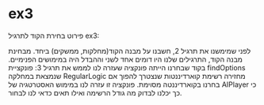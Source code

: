 # ex3

פירוט בחירת הקוד לתרגיל ex3:

לפני שמימשנו את תרגיל 2, חשבנו על מבנה הקוד(מחלקות, ממשקים) ביחד.
מבחינת מבנה הקוד, התרגילים שלנו היו דומים אחד לשני וההבדל היה במימושים הפנימיים.
בקוד שבחרנו הייתה פונקציה שעזרה לנו לממש את תרגיל 3:
פונקציית findOptions שנמצאת במחלקה RegularLogic
מחזירה רשימת קוארדיננטות שנצטרך להפוך אם בחרנו בקוארדיננטה מסוימת.
פונקציה זו עזרה לנו במימוש האסטרטגיה של AIPlayer כי כך יכלנו לבדוק מה גודל הרשימה ואילו תאים כדאי לנו לבחור.